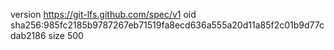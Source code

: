 version https://git-lfs.github.com/spec/v1
oid sha256:985fc2185b9787267eb71519fa8ecd636a555a20d11a85f2c01b9d77cdab2186
size 500
